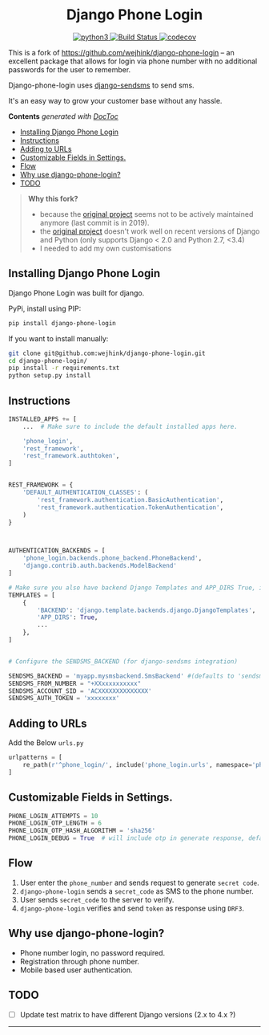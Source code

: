 <h1 align="center">Django Phone Login</h1>

<p align="center">
<a href="https://python3statement.org/#sections50-why" target="_blank">
  <img src="https://img.shields.io/badge/python-3.6%20%7C%203.7%20%7C%203.8%20%7C%203.9%20%7C%203.10-brightgreen.svg" alt="python3">
</a>
<a href="https://github.com/engineervix/django-phone-login/actions/workflows/main.yml" target="_blank">
  <img src="https://github.com/engineervix/django-phone-login/actions/workflows/main.yml/badge.svg" alt="Build Status">
</a>
<a href="https://codecov.io/gh/engineervix/django-phone-login" target="_blank">
  <img src="https://codecov.io/gh/engineervix/django-phone-login/branch/master/graph/badge.svg" alt="codecov">
</a>
<!-- <a href="https://github.com/engineervix/django-phone-login/commits/master" target="_blank">
  <img alt="GitHub commits since latest release (by SemVer)" src="https://img.shields.io/github/commits-since/engineervix/django-phone-login/latest/master">
</a> -->
</p>

This is a fork of <https://github.com/wejhink/django-phone-login> – an excellent package that allows for login via phone number with no additional passwords for the user to remember.

Django-phone-login uses [django-sendsms](https://github.com/stefanfoulis/django-sendsms) to send sms.

It's an easy way to grow your customer base without any hassle.

<!-- START doctoc generated TOC please keep comment here to allow auto update -->
<!-- DON'T EDIT THIS SECTION, INSTEAD RE-RUN doctoc TO UPDATE -->
**Contents**  *generated with [DocToc](https://github.com/thlorenz/doctoc)*

- [Installing Django Phone Login](#installing-django-phone-login)
- [Instructions](#instructions)
- [Adding to URLs](#adding-to-urls)
- [Customizable Fields in Settings.](#customizable-fields-in-settings)
- [Flow](#flow)
- [Why use django-phone-login?](#why-use-django-phone-login)
- [TODO](#todo)

<!-- END doctoc generated TOC please keep comment here to allow auto update -->

> **Why this fork?**
>
> - because the [original project](https://github.com/wejhink/django-phone-login) seems not to be actively maintained anymore (last commit is in 2019).
> - the [original project](https://github.com/wejhink/django-phone-login) doesn't work well on recent versions of Django and Python (only supports Django < 2.0 and Python 2.7, <3.4)
> - I needed to add my own customisations

## Installing Django Phone Login

Django Phone Login was built for django.

PyPi, install using PIP:

```bash
pip install django-phone-login
```

If you want to install manually:

```bash
git clone git@github.com:wejhink/django-phone-login.git
cd django-phone-login/
pip install -r requirements.txt
python setup.py install
```

## Instructions

```python
INSTALLED_APPS += [
    ...  # Make sure to include the default installed apps here.

    'phone_login',
    'rest_framework',
    'rest_framework.authtoken',
]


REST_FRAMEWORK = {
    'DEFAULT_AUTHENTICATION_CLASSES': (
        'rest_framework.authentication.BasicAuthentication',
        'rest_framework.authentication.TokenAuthentication',
    )
}



AUTHENTICATION_BACKENDS = [
    'phone_login.backends.phone_backend.PhoneBackend',
    'django.contrib.auth.backends.ModelBackend'
]

# Make sure you also have backend Django Templates and APP_DIRS True, if you want to use default OTP Template.
TEMPLATES = [
    {
        'BACKEND': 'django.template.backends.django.DjangoTemplates',
        'APP_DIRS': True,
        ...
    },
]


# Configure the SENDSMS_BACKEND (for django-sendsms integration)

SENDSMS_BACKEND = 'myapp.mysmsbackend.SmsBackend' #(defaults to 'sendsms.backends.console.SmsBackend')
SENDSMS_FROM_NUMBER = "+XXxxxxxxxxxx" 
SENDSMS_ACCOUNT_SID = 'ACXXXXXXXXXXXXXX'
SENDSMS_AUTH_TOKEN = 'xxxxxxxx' 

```

## Adding to URLs

Add the Below `urls.py`

```python
urlpatterns = [
    re_path(r'^phone_login/', include('phone_login.urls', namespace='phone_login'),),
]
```

## Customizable Fields in Settings.

```python
PHONE_LOGIN_ATTEMPTS = 10
PHONE_LOGIN_OTP_LENGTH = 6
PHONE_LOGIN_OTP_HASH_ALGORITHM = 'sha256'
PHONE_LOGIN_DEBUG = True  # will include otp in generate response, default is False.
```

## Flow

1. User enter the `phone_number` and sends request to generate `secret code`.
2. `django-phone-login` sends a `secret_code` as SMS to the phone number.
3. User sends `secret_code` to the server to verify.
4. `django-phone-login` verifies and send `token` as response using `DRF3`.

## Why use django-phone-login?

- Phone number login, no password required.
- Registration through phone number.
- Mobile based user authentication.

## TODO

- [ ] Update test matrix to have different Django versions (2.x to 4.x ?)

---
